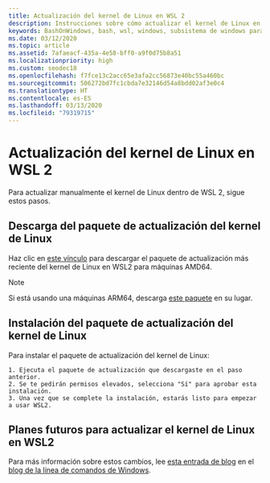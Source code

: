```yaml
---
title: Actualización del kernel de Linux en WSL 2
description: Instrucciones sobre cómo actualizar el kernel de Linux en WSL 2 manualmente
keywords: BashOnWindows, bash, wsl, windows, subsistema de windows para linux, subsistemawindows, ubuntu, wsl.conf, wslconfig
ms.date: 03/12/2020
ms.topic: article
ms.assetid: 7afaeacf-435a-4e58-bff0-a9f0d75b8a51
ms.localizationpriority: high
ms.custom: seodec18
ms.openlocfilehash: f7fce13c2acc65e3afa2cc56873e40bc55a460bc
ms.sourcegitcommit: 506272bd7fc1cbda7e32146d54a8bdd02af3e0c4
ms.translationtype: HT
ms.contentlocale: es-ES
ms.lasthandoff: 03/13/2020
ms.locfileid: "79319715"
---
```

# <a name="updating-the-wsl-2-linux-kernel"></a>Actualización del kernel de Linux en WSL 2

Para actualizar manualmente el kernel de Linux dentro de WSL 2, sigue estos pasos. 

## <a name="download-the-linux-kernel-update-package"></a>Descarga del paquete de actualización del kernel de Linux

Haz clic en [este vínculo](https://wslstorestorage.blob.core.windows.net/wslblob/wsl_update_x64.msi) para descargar el paquete de actualización más reciente del kernel de Linux en WSL2 para máquinas AMD64.

> [!NOTE] 
> Si está usando una máquinas ARM64, descarga [este paquete](https://wslstorestorage.blob.core.windows.net/wslblob/wsl_update_arm64.msi) en su lugar.

## <a name="install-the-linux-kernel-update-package"></a>Instalación del paquete de actualización del kernel de Linux

Para instalar el paquete de actualización del kernel de Linux:

    1. Ejecuta el paquete de actualización que descargaste en el paso anterior.
    2. Se te pedirán permisos elevados, selecciona "Sí" para aprobar esta instalación.
    3. Una vez que se complete la instalación, estarás listo para empezar a usar WSL2.

## <a name="future-plans-for-updating-the-wsl2-linux-kernel"></a>Planes futuros para actualizar el kernel de Linux en WSL2

Para más información sobre estos cambios, lee [esta entrada de blog](https://devblogs.microsoft.com/commandline/wsl2-will-be-generally-available-in-windows-10-version-2004) en el [blog de la línea de comandos de Windows](https://aka.ms/cliblog).
